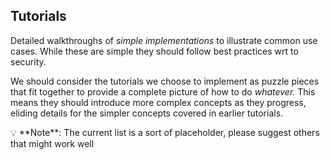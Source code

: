 ## Tutorials

Detailed walkthroughs of *simple implementations* to illustrate common use cases. While these are simple they should follow best practices wrt to security. 

We should consider the tutorials we choose to implement as puzzle pieces that fit together to provide a complete picture of how to do *whatever.* This means they should introduce more complex concepts as they progress, eliding details for the simpler concepts covered in earlier tutorials.

<aside>
💡 **Note**: The current list is a sort of placeholder, please suggest others that might work well

</aside>